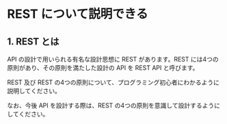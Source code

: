 # REST について説明できる

## 1. REST とは

API の設計で用いられる有名な設計思想に REST があります。REST には4つの原則があり、その原則を満たした設計の API を REST API と呼びます。

REST 及び REST の4つの原則について、プログラミング初心者にわかるように説明してください。

なお、今後 API を設計する際は、REST の4つの原則を意識して設計するようにしてください。
